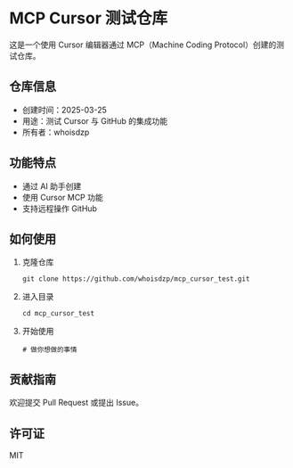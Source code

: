 # MCP Cursor 测试仓库

这是一个使用 Cursor 编辑器通过 MCP（Machine Coding Protocol）创建的测试仓库。

## 仓库信息

- 创建时间：2025-03-25
- 用途：测试 Cursor 与 GitHub 的集成功能
- 所有者：whoisdzp

## 功能特点

- 通过 AI 助手创建
- 使用 Cursor MCP 功能
- 支持远程操作 GitHub

## 如何使用

1. 克隆仓库
   ```
   git clone https://github.com/whoisdzp/mcp_cursor_test.git
   ```
2. 进入目录
   ```
   cd mcp_cursor_test
   ```
3. 开始使用
   ```
   # 做你想做的事情
   ```

## 贡献指南

欢迎提交 Pull Request 或提出 Issue。

## 许可证

MIT